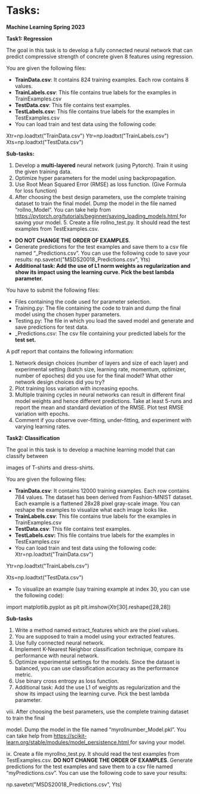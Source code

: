 ﻿# Tasks:

**Machine Learning Spring 2023**

**Task1: Regression**

The goal in this task is to develop a fully connected neural network that can predict compressive strength of concrete given 8 features using regression.

You are given the following files:

- **TrainData.csv**: It contains 824 training examples. Each row contains 8 values.
- **TrainLabels.csv**: This file contains true labels for the examples in TrainExamples.csv
- **TestData.csv**: This file contains test examples.
- **TestLabels.csv:** This file contains true labels for the examples in TestExamples.csv
- You can load train and test data using the following code:

Xtr=np.loadtxt("TrainData.csv") Ytr=np.loadtxt("TrainLabels.csv") Xts=np.loadtxt("TestData.csv")

**Sub-tasks:**

1. Develop a **multi-layered** neural network (using Pytorch). Train it using the given training data.
2. Optimize hyper parameters for the model using backpropagation.
2. Use Root Mean Squared Error (RMSE) as loss function. (Give Formula for loss function)
2. After choosing the best design parameters, use the complete training dataset to train the final model. Dump the model in the file named “rollno\_Model”. You can take help from [https://pytorch.org/tutorials/beginner/saving_loading_models.html ](https://pytorch.org/tutorials/beginner/saving_loading_models.html)for saving your model.
   5. Create a file rollno\_test.py. It should read the test examples from TestExamples.csv.
- **DO NOT CHANGE THE ORDER OF EXAMPLES**.
- Generate predictions for the test examples and save them to a csv file named “<your roll no.>\_Predictions.csv”. You can use the following code to save your results: np.savetxt("MSDS20018\_Predictions.csv", Yts)
- **Additional task: Add the use of L1 norm weights as regularization and show its impact using the learning curve. Pick the best lambda parameter.**

You have to submit the following files:

- Files containing the code used for parameter selection.
- Training.py: The file containing the code to train and dump the final model using the chosen hyper parameters.
- Testing.py: The file in which you load the saved model and generate and save predictions for test data.
- <your roll no.>\_Predictions.csv: The csv file containing your predicted labels for the **test set.**

A pdf report that contains the following information:

1. Network design choices (number of layers and size of each layer) and experimental setting (batch size, learning rate, momentum, optimizer, number of epoches) did you use for the final model? What other network design choices did you try?
1. Plot training loss variation with increasing epochs.
1. Multiple training cycles in neural networks can result in different final model weights and hence different predictions. Take at least 5-runs and report the mean and standard deviation of the RMSE. Plot test RMSE variation with epochs.
1. Comment if you observe over-fitting, under-fitting, and experiment with varying learning rates.

**Task2: Classification**

The goal in this task is to develop a machine learning model that can classify between

images of T-shirts and dress-shirts.

You are given the following files:

- **TrainData.csv**: It contains 12000 training examples. Each row contains 784 values. The dataset has been derived from Fashion-MNIST dataset. Each example is a flattened 28x28 pixel gray-scale image. You can reshape the examples to visualize what each image looks like.
- **TrainLabels.csv**: This file contains true labels for the examples in TrainExamples.csv
- **TestData.csv**: This file contains test examples.
- **TestLabels.csv:** This file contains true labels for the examples in TestExamples.csv
- You can load train and test data using the following code: Xtr=np.loadtxt("TrainData.csv")

Ytr=np.loadtxt("TrainLabels.csv")

Xts=np.loadtxt("TestData.csv")

- To visualize an example (say training example at index 30, you can use the following code):

import matplotlib.pyplot as plt plt.imshow(Xtr[30].reshape([28,28])

**Sub-tasks**

1. Write a method named extract\_features which are the pixel values.
1. You are supposed to train a model using your extracted features.
1. Use fully connected neural network.
1. Implement K-Nearest Neighbor classification technique, compare its performance with neural network.
1. Optimize experimental settings for the models. Since the dataset is balanced, you can use classification accuracy as the performance metric.
1. Use binary cross entropy as loss function.
1. Additional task: Add the use L1 of weights as regularization and the show its impact using the learning curve. Pick the best lambda parameter.

viii. After choosing the best parameters, use the complete training dataset to train the final

model. Dump the model in the file named “myrollnumber\_Model.pkl”. You can take help from [https://scikit-learn.org/stable/modules/model_persistence.html ](https://scikit-learn.org/stable/modules/model_persistence.html)for saving your model.

ix. Create a file myrollno\_test.py. It should read the test examples from TestExamples.csv. **DO NOT CHANGE THE ORDER OF EXAMPLES**. Generate predictions for the test examples and save them to a csv file named “myPredictions.csv”. You can use the following code to save your results:

np.savetxt("MSDS20018\_Predictions.csv", Yts)



